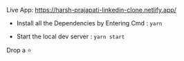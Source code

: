 Live App: https://harsh-prajapati-linkedin-clone.netlify.app/

- Install all the Dependencies by Entering Cmd : 
 `yarn`

- Start the local dev server :
 `yarn start`
 
 Drop a ⭐

